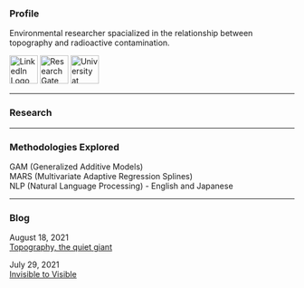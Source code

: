 ### Profile

Environmental researcher spacialized in the relationship between topography and radioactive contamination.

<a href="https://www.linkedin.com/in/misay/" target="_blank"><img src="https://restingrock.com/img/linkedin-icon-2.svg" alt="LinkedIn Logo" width="50" height="50"/></a>
<a href="https://www.researchgate.net/profile/Misa-Yasumiishi" target="_blank"><img src="https://restingrock.com/img/researchgate_icon_130843.png" alt="ResearchGate" width="50" height="50"/></a>
<a href="https://www.buffalo.edu/" target="_blank"><img src="https://restingrock.com/img/university-at-buffalo.svg" alt="University at Buffalo" width="50" height="50"/></a>

---

### Research

---

### Methodologies Explored

GAM (Generalized Additive Models)<br />
MARS (Multivariate Adaptive Regression Splines)<br />
NLP (Natural Language Processing) - English and Japanese<br />

---

### Blog

August 18, 2021<br />
<a href="https://www.linkedin.com/feed/update/urn:li:activity:6833944453737263104/" target="_blank">Topography, the quiet giant</a>
                                                                                      
July 29, 2021<br />
<a href="https://www.linkedin.com/pulse/invisible-visible-misa-yasumiishi/" target="_blank">Invisible to Visible</a>
